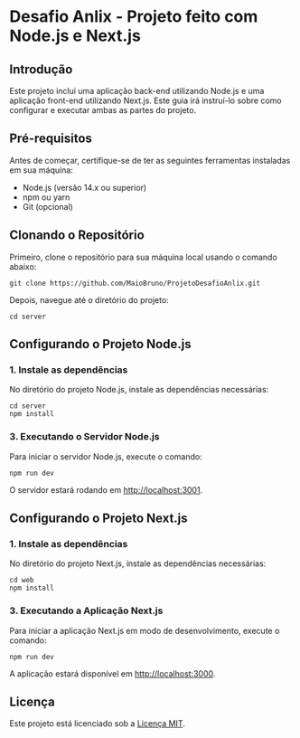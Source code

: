 <h1>Desafio Anlix - Projeto feito com Node.js e Next.js</h1>

  <h2>Introdução</h2>
    <p>Este projeto inclui uma aplicação back-end utilizando Node.js e uma aplicação front-end utilizando Next.js. Este guia irá instruí-lo sobre como configurar e executar ambas as partes do projeto.</p>

  <h2>Pré-requisitos</h2>
    <p>Antes de começar, certifique-se de ter as seguintes ferramentas instaladas em sua máquina:</p>
    <ul>
        <li>Node.js (versão 14.x ou superior)</li>
        <li>npm ou yarn</li>
        <li>Git (opcional)</li>
    </ul>

  <h2>Clonando o Repositório</h2>
    <p>Primeiro, clone o repositório para sua máquina local usando o comando abaixo:</p>
    <pre><code>git clone https://github.com/MaioBruno/ProjetoDesafioAnlix.git</code></pre>
    <p>Depois, navegue até o diretório do projeto:</p>
    <pre><code>cd server</code></pre>

  <h2>Configurando o Projeto Node.js</h2>
    <h3>1. Instale as dependências</h3>
    <p>No diretório do projeto Node.js, instale as dependências necessárias:</p>
    <pre><code>cd server
npm install</code></pre>

  <h3>3. Executando o Servidor Node.js</h3>
    <p>Para iniciar o servidor Node.js, execute o comando:</p>
    <pre><code>npm run dev</code></pre>
    <p>O servidor estará rodando em <a href="http://localhost:3000">http://localhost:3001</a>.</p>

  <h2>Configurando o Projeto Next.js</h2>
    <h3>1. Instale as dependências</h3>
    <p>No diretório do projeto Next.js, instale as dependências necessárias:</p>
    <pre><code>cd web
npm install</code></pre>

  <h3>3. Executando a Aplicação Next.js</h3>
    <p>Para iniciar a aplicação Next.js em modo de desenvolvimento, execute o comando:</p>
    <pre><code>npm run dev</code></pre>
    <p>A aplicação estará disponível em <a href="http://localhost:3000">http://localhost:3000</a>.</p>


  <h2>Licença</h2>
    <p>Este projeto está licenciado sob a <a href="LICENSE.md">Licença MIT</a>.</p>
